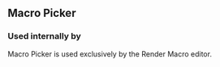 ﻿## Macro Picker

### Used internally by

Macro Picker is used exclusively by the Render Macro editor.
